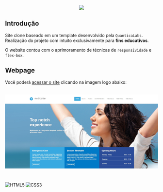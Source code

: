 <div align="center">
    <img src="https://readme-typing-svg.herokuapp.com/?font=Righteous&size=35&center=true&vCenter=true&width=500&height=70&duration=5000&lines=Clone+Medicenter!;" />
</div>
    
## Introdução

Site clone baseado em um template desenvolvido pela `QuanticaLabs`. Realização do projeto com intuito exclusivamente para **fins educativos**. 

O website contou com o aprimoramento de técnicas de `responsividade` e `flex-box`.

## Webpage

Você poderá [acessar o site](https://guioliveirx.github.io/Clone-Medicenter) clicando na imagem logo abaixo:
<div align="center"><br><a href="https://guioliveirx.github.io/Clone-Medicenter" target="_blanck" rel="external"><img aling="center" src="https://github.com/guioliveirx/Clone-Medicenter/blob/main/assets/images/Clone-Medicenter.jpeg?raw=true" img>
</a></div>   

#

![HTML5](https://img.shields.io/badge/HTML5-E34F26?style=for-the-badge&logo=html5&logoColor=white)
![CSS3](https://img.shields.io/badge/CSS3-1572B6?style=for-the-badge&logo=css3&logoColor=white)

